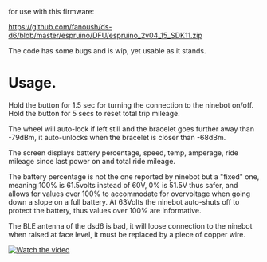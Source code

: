 for use with this firmware:

https://github.com/fanoush/ds-d6/blob/master/espruino/DFU/espruino_2v04_15_SDK11.zip


The code has some bugs and is wip, yet usable as it stands.

# Usage.

Hold the button for 1.5 sec for turning the connection to the ninebot on/off.
Hold the button for 5 secs to reset total trip mileage.

The wheel will auto-lock if left still and the bracelet goes further away than -79dBm, it auto-unlocks when the bracelet is closer than -68dBm. 

The screen displays battery percentage, speed, temp, amperage, ride mileage since last power on and total ride mileage.

The battery percentage is not the one reported by ninebot but a "fixed" one, meaning 100% is 61.5volts instead of 60V, 0% is 51.5V thus safer, and allows for values over 100% to accommodate for overvoltage when going down a slope on a full battery. At 63Volts the ninebot auto-shuts off to protect the battery, thus values over 100% are informative. 

The BLE antenna of the dsd6 is bad, it will loose connection to the ninebot when raised at face level, it must be replaced by a piece of copper wire.

[![Watch the video](https://img.youtube.com/vi/rTwBT3rJp6w/maxresdefault.jpg)](https://youtu.be/rTwBT3rJp6w)

